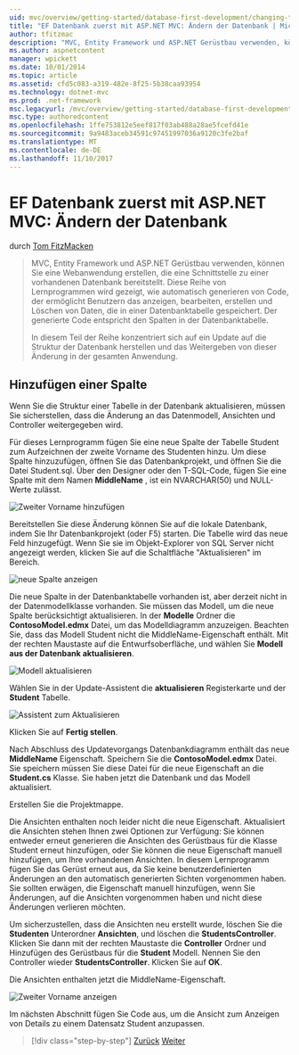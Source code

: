 ```yaml
---
uid: mvc/overview/getting-started/database-first-development/changing-the-database
title: "EF Datenbank zuerst mit ASP.NET MVC: Ändern der Datenbank | Microsoft Docs"
author: tfitzmac
description: "MVC, Entity Framework und ASP.NET Gerüstbau verwenden, können Sie eine Webanwendung erstellen, die eine Schnittstelle zu einer vorhandenen Datenbank bereitstellt. Dieses Lernprogramm Seri..."
ms.author: aspnetcontent
manager: wpickett
ms.date: 10/01/2014
ms.topic: article
ms.assetid: cfd5c083-a319-482e-8f25-5b38caa93954
ms.technology: dotnet-mvc
ms.prod: .net-framework
msc.legacyurl: /mvc/overview/getting-started/database-first-development/changing-the-database
msc.type: authoredcontent
ms.openlocfilehash: 1ffe753812e5eef817f03ab488a28ae5fcefd41e
ms.sourcegitcommit: 9a9483aceb34591c97451997036a9120c3fe2baf
ms.translationtype: MT
ms.contentlocale: de-DE
ms.lasthandoff: 11/10/2017
---
```

<a name="ef-database-first-with-aspnet-mvc-changing-the-database"></a>EF Datenbank zuerst mit ASP.NET MVC: Ändern der Datenbank
====================
durch [Tom FitzMacken](https://github.com/tfitzmac)

> MVC, Entity Framework und ASP.NET Gerüstbau verwenden, können Sie eine Webanwendung erstellen, die eine Schnittstelle zu einer vorhandenen Datenbank bereitstellt. Diese Reihe von Lernprogrammen wird gezeigt, wie automatisch generieren von Code, der ermöglicht Benutzern das anzeigen, bearbeiten, erstellen und Löschen von Daten, die in einer Datenbanktabelle gespeichert. Der generierte Code entspricht den Spalten in der Datenbanktabelle.
> 
> In diesem Teil der Reihe konzentriert sich auf ein Update auf die Struktur der Datenbank herstellen und das Weitergeben von dieser Änderung in der gesamten Anwendung.


## <a name="add-a-column"></a>Hinzufügen einer Spalte

Wenn Sie die Struktur einer Tabelle in der Datenbank aktualisieren, müssen Sie sicherstellen, dass die Änderung an das Datenmodell, Ansichten und Controller weitergegeben wird.

Für dieses Lernprogramm fügen Sie eine neue Spalte der Tabelle Student zum Aufzeichnen der zweite Vorname des Studenten hinzu. Um diese Spalte hinzuzufügen, öffnen Sie das Datenbankprojekt, und öffnen Sie die Datei Student.sql. Über den Designer oder den T-SQL-Code, fügen Sie eine Spalte mit dem Namen **MiddleName** , ist ein NVARCHAR(50) und NULL-Werte zulässt.

![Zweiter Vorname hinzufügen](changing-the-database/_static/image1.png)

Bereitstellen Sie diese Änderung können Sie auf die lokale Datenbank, indem Sie Ihr Datenbankprojekt (oder F5) starten. Die Tabelle wird das neue Feld hinzugefügt. Wenn Sie sie im Objekt-Explorer von SQL Server nicht angezeigt werden, klicken Sie auf die Schaltfläche "Aktualisieren" im Bereich.

![neue Spalte anzeigen](changing-the-database/_static/image2.png)

Die neue Spalte in der Datenbanktabelle vorhanden ist, aber derzeit nicht in der Datenmodellklasse vorhanden. Sie müssen das Modell, um die neue Spalte berücksichtigt aktualisieren. In der **Modelle** Ordner die **ContosoModel.edmx** Datei, um das Modelldiagramm anzuzeigen. Beachten Sie, dass das Modell Student nicht die MiddleName-Eigenschaft enthält. Mit der rechten Maustaste auf die Entwurfsoberfläche, und wählen Sie **Modell aus der Datenbank aktualisieren**.

![Modell aktualisieren](changing-the-database/_static/image3.png)

Wählen Sie in der Update-Assistent die **aktualisieren** Registerkarte und der **Student** Tabelle.

![Assistent zum Aktualisieren](changing-the-database/_static/image4.png)

Klicken Sie auf **Fertig stellen**.

Nach Abschluss des Updatevorgangs Datenbankdiagramm enthält das neue **MiddleName** Eigenschaft. Speichern Sie die **ContosoModel.edmx** Datei. Sie speichern müssen Sie diese Datei für die neue Eigenschaft an die **Student.cs** Klasse. Sie haben jetzt die Datenbank und das Modell aktualisiert.

Erstellen Sie die Projektmappe.

Die Ansichten enthalten noch leider nicht die neue Eigenschaft. Aktualisiert die Ansichten stehen Ihnen zwei Optionen zur Verfügung: Sie können entweder erneut generieren die Ansichten des Gerüstbaus für die Klasse Student erneut hinzufügen, oder Sie können die neue Eigenschaft manuell hinzufügen, um Ihre vorhandenen Ansichten. In diesem Lernprogramm fügen Sie das Gerüst erneut aus, da Sie keine benutzerdefinierten Änderungen an den automatisch generierten Sichten vorgenommen haben. Sie sollten erwägen, die Eigenschaft manuell hinzufügen, wenn Sie Änderungen, auf die Ansichten vorgenommen haben und nicht diese Änderungen verlieren möchten.

Um sicherzustellen, dass die Ansichten neu erstellt wurde, löschen Sie die **Studenten** Unterordner **Ansichten**, und löschen die **StudentsController**. Klicken Sie dann mit der rechten Maustaste die **Controller** Ordner und Hinzufügen des Gerüstbaus für die **Student** Modell. Nennen Sie den Controller wieder **StudentsController**. Klicken Sie auf **OK**.

Die Ansichten enthalten jetzt die MiddleName-Eigenschaft.

![Zweiter Vorname anzeigen](changing-the-database/_static/image5.png)

Im nächsten Abschnitt fügen Sie Code aus, um die Ansicht zum Anzeigen von Details zu einem Datensatz Student anzupassen.

>[!div class="step-by-step"]
[Zurück](generating-views.md)
[Weiter](customizing-a-view.md)
